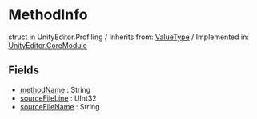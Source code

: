 # MethodInfo
struct in UnityEditor.Profiling
 / Inherits from: <a href="https://docs.unity3d.com/6000.1/Documentation/ScriptReference/ValueType.html">ValueType</a> / Implemented in: <a href="https://docs.unity3d.com/6000.1/Documentation/ScriptReference/UnityEditor.CoreModule.html">UnityEditor.CoreModule</a>

## Fields
- <a href="https://docs.unity3d.com/6000.1/Documentation/ScriptReference/MethodInfo-methodName.html">methodName</a> : String
- <a href="https://docs.unity3d.com/6000.1/Documentation/ScriptReference/MethodInfo-sourceFileLine.html">sourceFileLine</a> : UInt32
- <a href="https://docs.unity3d.com/6000.1/Documentation/ScriptReference/MethodInfo-sourceFileName.html">sourceFileName</a> : String
